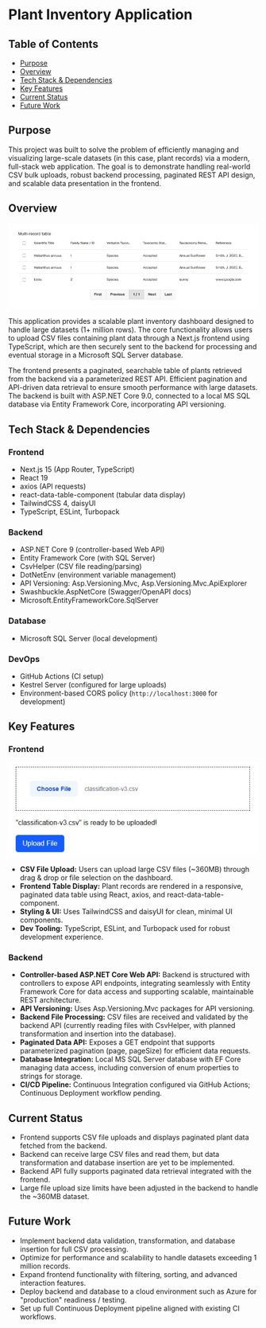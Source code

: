 # Plant Inventory Application

## Table of Contents

- [Purpose](#purpose)
- [Overview](#overview)
- [Tech Stack & Dependencies](#tech-stack--dependencies)
- [Key Features](#key-features)
- [Current Status](#current-status)
- [Future Work](#future-work)

## Purpose

This project was built to solve the problem of efficiently managing and visualizing large-scale datasets (in this case, plant records) via a modern, full-stack web application. The goal is to demonstrate handling real-world CSV bulk uploads, robust backend processing, paginated REST API design, and scalable data presentation in the frontend.

## Overview

![Plant Inventory Table](./images/plant-inventory.JPG)

This application provides a scalable plant inventory dashboard designed to handle large datasets (1+ million rows). The core functionality allows users to upload CSV files containing plant data through a Next.js frontend using TypeScript, which are then securely sent to the backend for processing and eventual storage in a Microsoft SQL Server database.

The frontend presents a paginated, searchable table of plants retrieved from the backend via a parameterized REST API. Efficient pagination and API-driven data retrieval to ensure smooth performance with large datasets. The backend is built with ASP.NET Core 9.0, connected to a local MS SQL database via Entity Framework Core, incorporating API versioning.

## Tech Stack & Dependencies

### Frontend
- Next.js 15 (App Router, TypeScript)
- React 19
- axios (API requests)
- react-data-table-component (tabular data display)
- TailwindCSS 4, daisyUI
- TypeScript, ESLint, Turbopack

### Backend
- ASP.NET Core 9 (controller-based Web API)
- Entity Framework Core (with SQL Server)
- CsvHelper (CSV file reading/parsing)
- DotNetEnv (environment variable management)
- API Versioning: Asp.Versioning.Mvc, Asp.Versioning.Mvc.ApiExplorer
- Swashbuckle.AspNetCore (Swagger/OpenAPI docs)
- Microsoft.EntityFrameworkCore.SqlServer

### Database
- Microsoft SQL Server (local development)

### DevOps
- GitHub Actions (CI setup)
- Kestrel Server (configured for large uploads)
- Environment-based CORS policy (`http://localhost:3000` for development)

## Key Features

### Frontend
![Plant Inventory File upload](./images/plant-inventory-fileupload.JPG)
- **CSV File Upload:** Users can upload large CSV files (~360MB) through drag & drop or file selection on the dashboard.
- **Frontend Table Display:** Plant records are rendered in a responsive, paginated data table using React, axios, and react-data-table-component.
- **Styling & UI:** Uses TailwindCSS and daisyUI for clean, minimal UI components.
- **Dev Tooling:** TypeScript, ESLint, and Turbopack used for robust development experience.

### Backend
- **Controller-based ASP.NET Core Web API:** Backend is structured with controllers to expose API endpoints, integrating seamlessly with Entity Framework Core for data access and supporting scalable, maintainable REST architecture.
- **API Versioning:** Uses Asp.Versioning.Mvc packages for API versioning.
- **Backend File Processing:** CSV files are received and validated by the backend API (currently reading files with CsvHelper, with planned transformation and insertion into the database).
- **Paginated Data API:** Exposes a GET endpoint that supports parameterized pagination (page, pageSize) for efficient data requests.
- **Database Integration:** Local MS SQL Server database with EF Core managing data access, including conversion of enum properties to strings for storage.
- **CI/CD Pipeline:** Continuous Integration configured via GitHub Actions; Continuous Deployment workflow pending.

## Current Status

- Frontend supports CSV file uploads and displays paginated plant data fetched from the backend.
- Backend can receive large CSV files and read them, but data transformation and database insertion are yet to be implemented.
- Backend API fully supports paginated data retrieval integrated with the frontend.
- Large file upload size limits have been adjusted in the backend to handle the ~360MB dataset.

## Future Work

- Implement backend data validation, transformation, and database insertion for full CSV processing.
- Optimize for performance and scalability to handle datasets exceeding 1 million records.
- Expand frontend functionality with filtering, sorting, and advanced interaction features.
- Deploy backend and database to a cloud environment such as Azure for "production" readiness / testing.
- Set up full Continuous Deployment pipeline aligned with existing CI workflows.

